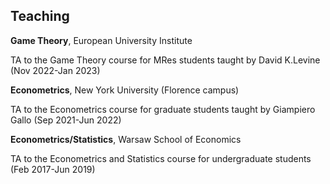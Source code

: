 
## Teaching


**Game Theory**, European University Institute

TA to the Game Theory course for MRes students taught by David K.Levine 
(Nov 2022-Jan 2023)


**Econometrics**, New York University (Florence campus)

TA to the Econometrics course for graduate students taught by Giampiero Gallo
(Sep 2021-Jun 2022)

**Econometrics/Statistics**, Warsaw School of Economics

TA to the Econometrics and Statistics course for undergraduate students
(Feb 2017-Jun 2019)
